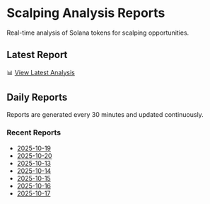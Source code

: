 # Scalping Analysis Reports

Real-time analysis of Solana tokens for scalping opportunities.

## Latest Report

📊 [View Latest Analysis](LATEST.md)

## Daily Reports

Reports are generated every 30 minutes and updated continuously.

### Recent Reports
- [2025-10-19](2025-10-19.md)
- [2025-10-20](2025-10-20.md)
- [2025-10-13](2025-10-13.md)
- [2025-10-14](2025-10-14.md)
- [2025-10-15](2025-10-15.md)
- [2025-10-16](2025-10-16.md)
- [2025-10-17](2025-10-17.md)
